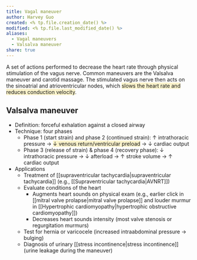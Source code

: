 ```yaml
---
title: Vagal maneuver
author: Harvey Guo
created: <% tp.file.creation_date() %>
modified: <% tp.file.last_modified_date() %>
aliases:
  - Vagal maneuvers
  - Valsalva maneuver
share: true
---
```


A set of actions performed to decrease the heart rate through physical stimulation of the vagus nerve. Common maneuvers are the Valsalva maneuver and carotid massage. The stimulated vagus nerve then acts on the sinoatrial and atrioventricular nodes, which <span style="background:rgba(240, 200, 0, 0.2)">slows the heart rate and reduces conduction velocity</span>.
## Valsalva maneuver
- Definition: forceful exhalation against a closed airway
- Technique: four phases
	- Phase 1 (start strain) and phase 2 (continued strain): ↑ intrathoracic pressure → <span style="background:rgba(240, 200, 0, 0.2)">↓ venous return/ventricular preload</span> → ↓ cardiac output
	- Phase 3 (release of strain) & phase 4 (recovery phase): ↓ intrathoracic pressure → ↓ afterload → ↑ stroke volume → ↑ cardiac output
- Applications
	- Treatment of [[supraventricular tachycardia|supraventricular tachycardia]] (e.g., [[Supraventricular tachycardia|AVNRT]])
	- Evaluate conditions of the heart
		- Augments heart sounds on physical exam (e.g., earlier click in [[mitral valve prolapse|mitral valve prolapse]] and louder murmur in [[Hypertrophic cardiomyopathy|hypertrophic obstructive cardiomyopathy]])
		- Decreases heart sounds intensity (most valve stenosis or regurgitation murmurs)
	- Test for hernia or varicocele (increased intraabdominal pressure → bulging)
	- Diagnosis of urinary [[stress incontinence|stress incontinence]] (urine leakage during the maneuver)